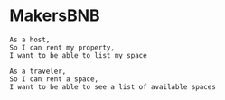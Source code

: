 # MakersBNB


```
As a host,
So I can rent my property,
I want to be able to list my space
```

```
As a traveler,
So I can rent a space,
I want to be able to see a list of available spaces
```
